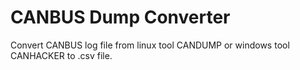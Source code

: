 # CANBUS Dump Converter

Convert CANBUS log file from linux tool CANDUMP or windows tool CANHACKER to .csv file.